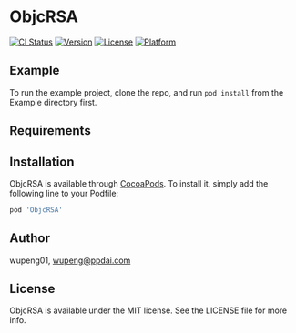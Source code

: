 # ObjcRSA

[![CI Status](https://img.shields.io/travis/wupeng01/ObjcRSA.svg?style=flat)](https://travis-ci.org/wupeng01/ObjcRSA)
[![Version](https://img.shields.io/cocoapods/v/ObjcRSA.svg?style=flat)](https://cocoapods.org/pods/ObjcRSA)
[![License](https://img.shields.io/cocoapods/l/ObjcRSA.svg?style=flat)](https://cocoapods.org/pods/ObjcRSA)
[![Platform](https://img.shields.io/cocoapods/p/ObjcRSA.svg?style=flat)](https://cocoapods.org/pods/ObjcRSA)

## Example

To run the example project, clone the repo, and run `pod install` from the Example directory first.

## Requirements

## Installation

ObjcRSA is available through [CocoaPods](https://cocoapods.org). To install
it, simply add the following line to your Podfile:

```ruby
pod 'ObjcRSA'
```

## Author

wupeng01, wupeng@ppdai.com

## License

ObjcRSA is available under the MIT license. See the LICENSE file for more info.
